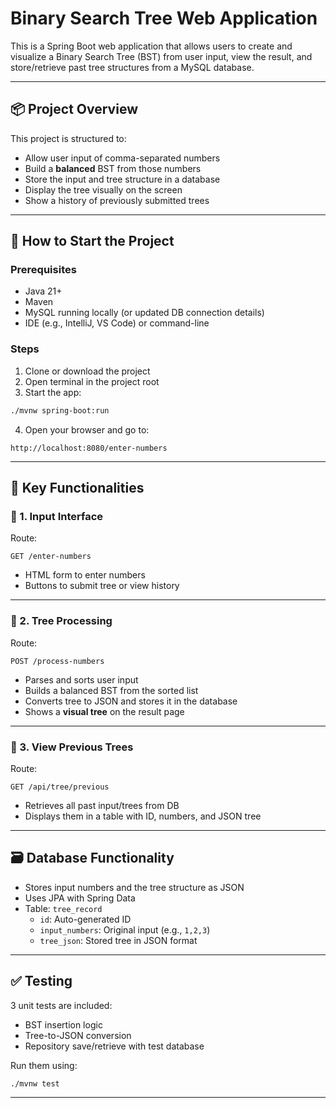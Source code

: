 # Binary Search Tree Web Application

This is a Spring Boot web application that allows users to create and visualize a Binary Search Tree (BST) from user input, view the result, and store/retrieve past tree structures from a MySQL database.

---

## 📦 Project Overview

This project is structured to:

- Allow user input of comma-separated numbers
- Build a **balanced** BST from those numbers
- Store the input and tree structure in a database
- Display the tree visually on the screen
- Show a history of previously submitted trees

---

## 🚀 How to Start the Project

### Prerequisites

- Java 21+
- Maven
- MySQL running locally (or updated DB connection details)
- IDE (e.g., IntelliJ, VS Code) or command-line

### Steps

1. Clone or download the project
2. Open terminal in the project root
3. Start the app:

```bash
./mvnw spring-boot:run
```

4. Open your browser and go to:

```
http://localhost:8080/enter-numbers
```

---

## 🧩 Key Functionalities

### 🔷 1. Input Interface

Route:
```
GET /enter-numbers
```

- HTML form to enter numbers
- Buttons to submit tree or view history

---

### 🔷 2. Tree Processing

Route:
```
POST /process-numbers
```

- Parses and sorts user input
- Builds a balanced BST from the sorted list
- Converts tree to JSON and stores it in the database
- Shows a **visual tree** on the result page

---

### 🔷 3. View Previous Trees

Route:
```
GET /api/tree/previous
```

- Retrieves all past input/trees from DB
- Displays them in a table with ID, numbers, and JSON tree

---

## 🗃️ Database Functionality

- Stores input numbers and the tree structure as JSON
- Uses JPA with Spring Data
- Table: `tree_record`
  - `id`: Auto-generated ID
  - `input_numbers`: Original input (e.g., `1,2,3`)
  - `tree_json`: Stored tree in JSON format

---

## ✅ Testing

3 unit tests are included:

- BST insertion logic
- Tree-to-JSON conversion
- Repository save/retrieve with test database

Run them using:

```bash
./mvnw test
```

---
